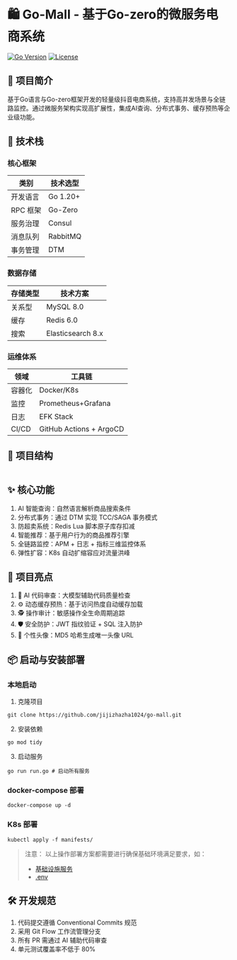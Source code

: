 # 🛍️ Go-Mall - 基于Go-zero的微服务电商系统
[![Go Version](https://img.shields.io/badge/go-1.20%2B-blue)](https://golang.org/)
[![License](https://img.shields.io/badge/license-MIT-green)](LICENSE)

## 🌟 项目简介

基于Go语言与Go-zero框架开发的轻量级抖音电商系统，支持高并发场景与全链路监控。通过微服务架构实现高扩展性，集成AI查询、分布式事务、缓存预热等企业级功能。

## 🚀 技术栈

### 核心框架

| 类别     | 技术选型     |
|--------|----------|
| 开发语言   | Go 1.20+ |
| RPC 框架 | Go-Zero  |
| 服务治理   | Consul   |
| 消息队列   | RabbitMQ |
| 事务管理   | DTM      |

### 数据存储

| 存储类型 | 技术方案              |
|------|-------------------|
| 关系型  | MySQL 8.0         |
| 缓存   | Redis 6.0         |
| 搜索   | Elasticsearch 8.x |

### 运维体系

| 领域    | 工具链                     |
|-------|-------------------------|
| 容器化   | Docker/K8s              |
| 监控    | Prometheus+Grafana      |
| 日志    | EFK Stack               |
| CI/CD | GitHub Actions + ArgoCD |

## 📁 项目结构

```mermaid

```

## ✨ 核心功能

1. AI 智能查询：自然语言解析商品搜索条件
2. 分布式事务：通过 DTM 实现 TCC/SAGA 事务模式
3. 防超卖系统：Redis Lua 脚本原子库存扣减
4. 智能推荐：基于用户行为的商品推荐引擎
5. 全链路监控：APM + 日志 + 指标三维监控体系
6. 弹性扩容：K8s 自动扩缩容应对流量洪峰

## 🚦 项目亮点

1. 🤖 AI 代码审查：大模型辅助代码质量检查
2. ⚙️ 动态缓存预热：基于访问热度自动缓存加载
3. 🕵️ 操作审计：敏感操作全生命周期追踪
4. 🛡️ 安全防护：JWT 指纹验证 + SQL 注入防护
5. 🎨 个性头像：MD5 哈希生成唯一头像 URL

## 📦 启动与安装部署

### 本地启动

1. 克隆项目

```shell
git clone https://github.com/jijizhazha1024/go-mall.git
```

2. 安装依赖

```shell
go mod tidy
```

3. 启动服务

```shell
go run run.go # 启动所有服务
```

### docker-compose 部署

```shell
docker-compose up -d
```

### K8s 部署

```shell
kubectl apply -f manifests/
```

> 注意：
> 以上操作部署方案都需要进行确保基础环境满足要求，如：
> - [基础设施服务](construct/depend/docker-compose.yaml)
> - [.env](.env.example)

## 🛠️ 开发规范

1. 代码提交遵循 Conventional Commits 规范
2. 采用 Git Flow 工作流管理分支
3. 所有 PR 需通过 AI 辅助代码审查
4. 单元测试覆盖率不低于 80%
